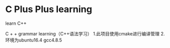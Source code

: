 # C Plus Plus learning
learn C++    

C + + grammar learning（C++语法学习）
1.此项目使用cmake进行编译管理
2.环境为ubuntu16.4 gcc4.8.5
